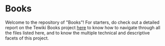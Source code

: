 # Books

Welcome to the repository of "Books"! For starters, do check out a detailed report on the Tewiki Books project [here](https://docs.google.com/document/d/17Ll3s4RTa1K25-0ShrDKe0_9z2Ct19g9zegw5jVCeR8/edit) to know how to navigate through all the files listed here, and to know the multiple technical and descriptive facets of this project.


